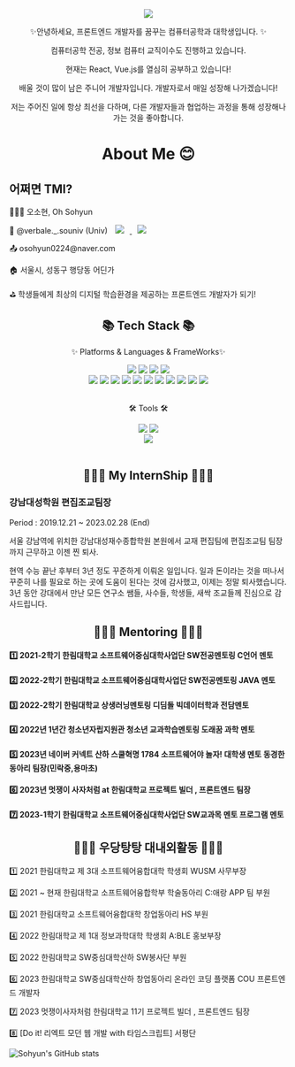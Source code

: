 <div align=center>
	<img src="https://capsule-render.vercel.app/api?type=waving&color=auto&height=200&section=header&text=Sohyun's%20Github!&fontSize=90" />	
</div>
<div align=center>
	<p>✨안녕하세요, 프론트엔드 개발자를 꿈꾸는 컴퓨터공학과 대학생입니다. ✨ </p>
	<p> 컴퓨터공학 전공, 정보 컴퓨터 교직이수도 진행하고 있습니다. </p>
	<p> 현재는 React, Vue.js를 열심히 공부하고 있습니다! </p>
	<p> 배울 것이 많이 남은 주니어 개발자입니다. 개발자로서 매일 성장해 나가겠습니다! </p>
	<p> 저는 주어진 일에 항상 최선을 다하며, 다른 개발자들과 협업하는 과정을 통해 성장해나가는 것을 좋아합니다.  </p>
</div>
<div align=center>
	<h1> About Me 😊 </h1>
</div>
<div align=left>
	<h2> 어쩌면 TMI? </h2>
	<p>👩🏻‍💻 오소현, Oh Sohyun </p>
	<p>👀 @verbale._.souniv (Univ) <a href="https://www.instagram.com/verbale._.souniv/">
    <img 
        src="http://img.shields.io/badge/-Instagram-black?style=flat&logo=Instagram&link=https://www.instagram.com/verbale._.souniv/"
        style="height : auto; margin-left : 10px; margin-right : 10px;"/>
</a>
<a href="https://velog.io/@osohyun0224">
    <img 
        src="http://img.shields.io/badge/-Tech%20Blog-655ced?style=flat&logo=vleog&link=https://velog.io/@osohyun0224"
        style="height : auto; margin-left : 10px; margin-right : 10px;"/>
</a></p>
	<p>📤 osohyun0224@naver.com </p>
	<p>🏠 서울시, 성동구 행당동 어딘가 </p>
	<p>⛳ 학생들에게 최상의 디지털 학습환경을 제공하는 프론트엔드 개발자가 되기! </p>
</div>
<div align=center>
	<h2>📚 Tech Stack 📚</h2>
	<p>✨ Platforms & Languages & FrameWorks✨</p>
</div>
<div align="center">
	<img src="https://img.shields.io/badge/HTML5-E34F26?style=flat&logo=HTML5&logoColor=white" />
	<img src="https://img.shields.io/badge/CSS3-1572B6?style=flat&logo=CSS3&logoColor=white" />
	<img src="https://img.shields.io/badge/JavaScript-F7DF1E?style=flat&logo=JavaScript&logoColor=white" />
	<img src="https://img.shields.io/badge/jQuery-0769AD?style=flat&logo=jQuery&logoColor=white" />
	<br>
	<img src="https://img.shields.io/badge/MySQL-4479A1?style=flat&logo=MySQL&logoColor=white" />
	<img src="https://img.shields.io/badge/MariaDB-003545?style=flat&logo=MariaDB&logoColor=white" />
	<img src="https://img.shields.io/badge/Linux-FCC624?style=flat-square&logo=Linux&logoColor=white" />
	<img src="https://img.shields.io/badge/TypeScript-3178C6?style=flat-square&logo=TypeScript&logoColor=white" />
	<img src="https://img.shields.io/badge/Node.js-339933?style=flat-square&logo=Node.js&logoColor=white" />
	<img src="https://img.shields.io/badge/Eclipse IDE-2C2255?style=flat-square&logo=Java&logoColor=white" />
	<img src="https://img.shields.io/badge/Django-092E20?style=flat-square&logo=Django&logoColor=white" />
	<img src="https://img.shields.io/badge/C-A8B9CC?style=flat-square&logo=C&logoColor=white" />
	<img src="https://img.shields.io/badge/Kotlin-7F52FF?style=flat-square&logo=Kotlin&logoColor=white" />
	<img src="https://img.shields.io/badge/REACT-F8DC75?style=flat&logo=ReactQuery&logoColor=white" />
	<img src="https://img.shields.io/badge/Vue.js-181717?style=flat&logo=Vue.js&logoColor=white" />
	
</div>
<br>
<div align=center>
	<p>🛠 Tools 🛠</p>
</div>
<div align=center>
	<img src="https://img.shields.io/badge/Eclipse%20IDE-2C2255?style=flat&logo=EclipseIDE&logoColor=white" />
	<img src="https://img.shields.io/badge/Visual%20Studio%20Code-007ACC?style=flat&logo=VisualStudioCode&logoColor=white" />
	<br>
	<img src="https://img.shields.io/badge/GitHub-181717?style=flat&logo=GitHub&logoColor=white" />
	
</div>
<br>
<div align=center>
	<h2>🧑🏻‍💼 My InternShip 🧑🏻‍💼</h2>
</div>
<div align=left>
	<h3> 강남대성학원 편집조교팀장 </h3>
	<p> Period : 2019.12.21 ~ 2023.02.28 (End)</p>
	<p> 서울 강남역에 위치한 강남대성재수종합학원 본원에서 교재 편집팀에 편집조교팀 팀장까지 근무하고 이젠 찐 퇴사.</p>
	<p> 현역 수능 끝난 후부터 3년 정도 꾸준하게 이뤄온 일입니다. 일과 돈이라는 것을 떠나서 꾸준히 나를 필요로 하는 곳에 도움이 된다는 것에 감사했고, 이제는 정말 퇴사했습니다. 3년 동안 강대에서 만난 모든 연구소 쌤들, 사수들, 학생들, 새싹 조교들께 진심으로 감사드립니다. </p>
</div>

<div align=center>
	<h2>👩🏻‍🏫 Mentoring 👩🏻‍🏫</h2>
</div>
<div align=left>
	<h4> 1️⃣ 2021-2학기 한림대학교 소프트웨어중심대학사업단 SW전공멘토링 C언어 멘토 </h4>
	<h4> 2️⃣ 2022-2학기 한림대학교 소프트웨어중심대학사업단 SW전공멘토링 JAVA 멘토 </h4>
	<h4> 3️⃣ 2022-2학기 한림대학교 상생러닝멘토링 디딤돌 <b>빅데이터학과</b> 전담멘토 </h4>
	<h4> 4️⃣ 2022년 1년간 청소년자립지원관 청소년 교과학습멘토링 도래꿈 과학 멘토 </h4>
	<h4> 5️⃣ 2023년 네이버 커넥트 산하 스쿨혁명 1784 소프트웨어야 놀자! 대학생 멘토 동경한 동아리 팀장(민락중,용마초) </h4>
	<h4> 6️⃣ 2023년 멋쟁이 사자처럼 at 한림대학교 프로젝트 빌더 , 프론트엔드 팀장 </h4>
	<h4> 7️⃣ 2023-1학기 한림대학교 소프트웨어중심대학사업단 SW교과목 멘토 프로그램 멘토 </h4>
	
</div>
<div align=center>
	<h2>🙋🏻‍♀️ 우당탕탕 대내외활동 🙋🏻‍♀️ </h2>
</div>
<div align=left>
	<p> 1️⃣ 2021 한림대학교 제 3대 소프트웨어융합대학 학생회 WUSM 사무부장 </p>
	<p> 2️⃣ 2021 ~ 현재 한림대학교 소프트웨어융합학부 학술동아리 C:애랑 APP 팀 부원 </p>
	<p> 3️⃣ 2021 한림대학교 소프트웨어융합대학 창업동아리 HS 부원 </p>
	<p> 4️⃣ 2022 한림대학교 제 1대 정보과학대학 학생회 A:BLE 홍보부장 </p>
	<p> 5️⃣ 2022 한림대학교 SW중심대학산하 SW봉사단 부원 </p>
	<p> 6️⃣ 2023 한림대학교 SW중심대학산하 창업동아리 온라인 코딩 플랫폼 COU 프론트엔드 개발자 </p>
	<p> 7️⃣ 2023 멋쟁이사자처럼 한림대학교 11기 프로젝트 빌더 , 프론트엔드 팀장 </p>
	<p> 8️⃣ [Do it!  리엑트 모던 웹 개발 with 타임스크립트] 서평단 </p>
</div>

![Sohyun's GitHub stats](https://github-readme-stats.vercel.app/api?username=osohyun0224&show_icons=true&theme=radical)
